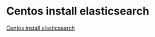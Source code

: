 # Centos install elasticsearch
[Centos install elasticsearch](https://aiwithcloud.com/2022/09/19/centos_install_elasticsearch/)